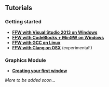 Tutorials
---------

### Getting started
* **[FFW with Visual Studio 2013 on Windows](md_markdown_tutorial-visualstudio-2013.html)**
* **[FFW with CodeBlocks + MinGW on Windows](md_markdown_tutorial-codeblocks.html)**
* **[FFW with GCC on Linux](md_markdown_tutorial-linux.html)**
* **[FFW with Clang on OSX](md_markdown_tutorial-osx.html)** (experimental!)

### Graphics Module
* **[Creating your first window](md_markdown_tutorial-first-window.html)**

*More to be added soon...*